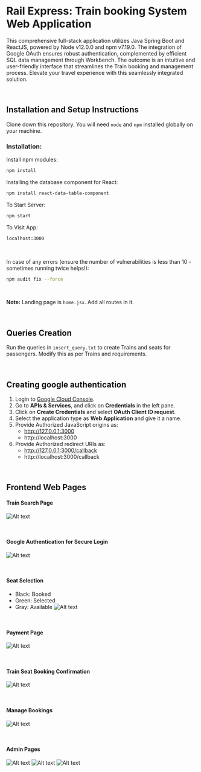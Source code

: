 # Rail Express: Train booking System Web Application
This comprehensive full-stack application utilizes Java Spring Boot and ReactJS, powered by Node v12.0.0 and npm v7.19.0. The integration of Google OAuth ensures robust authentication, complemented by efficient SQL data management through Workbench. The outcome is an intuitive and user-friendly interface that streamlines the Train booking and management process. Elevate your travel experience with this seamlessly integrated solution.

<br/>

## Installation and Setup Instructions
Clone down this repository. You will need `node` and `npm` installed globally on your machine.

### Installation:
Install npm modules:
```bash
npm install
```

Installing the database component for React:
```bash
npm install react-data-table-component
```

To Start Server:
```bash
npm start
```

To Visit App:
```bash
localhost:3000
```

<br/>

In case of any errors (ensure the number of vulnerabilities is less than 10 - sometimes running twice helps!):
```bash
npm audit fix --force
```

<br/>

**Note:** Landing page is `home.jsx`. Add all routes in it.

<br/>

## Queries Creation
Run the queries in `insert_query.txt` to create Trains and seats for passengers. Modify this as per Trains and requirements.

<br/>

## Creating google authentication
1. Login to [Google Cloud Console](https://console.cloud.google.com/).
2. Go to **APIs & Services**, and click on **Credentials** in the left pane.
3. Click on **Create Credentials** and select **OAuth Client ID request**.
4. Select the application type as **Web Application** and give it a name.
5. Provide Authorized JavaScript origins as:
   - http://127.0.0.1:3000
   - http://localhost:3000
6. Provide Authorized redirect URIs as:
   - http://127.0.0.1:3000/callback
   - http://localhost:3000/callback

<br/>

## Frontend Web Pages
#### Train Search Page
![Alt text](<Train Search.jpg>)

<br/>

#### Google Authentication for Secure Login
![Alt text](<Google Authentication.jpg>)

<br/>

#### Seat Selection
- Black: Booked
- Green: Selected
- Gray: Available
![Alt text](<Seat Selection.JPEG>) 

<br/>

#### Payment Page
![Alt text](Payment.JPEG) 

<br/>

#### Train Seat Booking Confirmation
![Alt text](<Booking Confirmation.jpg>) 

<br/>

#### Manage Bookings
![Alt text](<User All Bookings.JPEG>) 

<br/>

#### Admin Pages
![Alt text](<Admin All Trains.JPEG>) 
![Alt text](<Reservation List for Train.jpg>) 
![Alt text](<Update Train.JPEG>)  

<br/>
